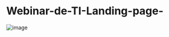 # Webinar-de-TI-Landing-page-
![image](https://user-images.githubusercontent.com/90536013/216402188-12acdc95-14b8-4843-9863-bf627635bd6c.png)
